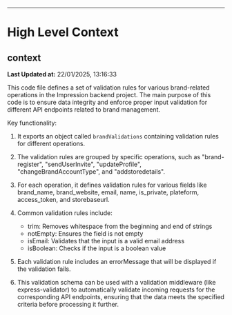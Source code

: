 

---
# High Level Context
## context
**Last Updated at:** 22/01/2025, 13:16:33

This code file defines a set of validation rules for various brand-related operations in the Impression backend project. The main purpose of this code is to ensure data integrity and enforce proper input validation for different API endpoints related to brand management.

Key functionality:

1. It exports an object called `brandValidations` containing validation rules for different operations.

2. The validation rules are grouped by specific operations, such as "brand-register", "sendUserInvite", "updateProfile", "changeBrandAccountType", and "addstoredetails".

3. For each operation, it defines validation rules for various fields like brand_name, brand_website, email, name, is_private, plateform, access_token, and storebaseurl.

4. Common validation rules include:
   - trim: Removes whitespace from the beginning and end of strings
   - notEmpty: Ensures the field is not empty
   - isEmail: Validates that the input is a valid email address
   - isBoolean: Checks if the input is a boolean value

5. Each validation rule includes an errorMessage that will be displayed if the validation fails.

6. This validation schema can be used with a validation middleware (like express-validator) to automatically validate incoming requests for the corresponding API endpoints, ensuring that the data meets the specified criteria before processing it further.
